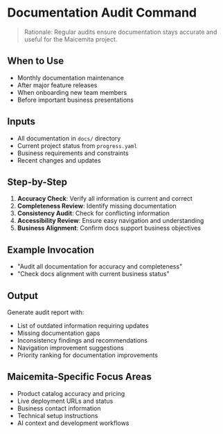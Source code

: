 # Documentation Audit Command

> Rationale: Regular audits ensure documentation stays accurate and useful for the Maicemita project.

## When to Use
- Monthly documentation maintenance
- After major feature releases
- When onboarding new team members
- Before important business presentations

## Inputs
- All documentation in `docs/` directory
- Current project status from `progress.yaml`
- Business requirements and constraints
- Recent changes and updates

## Step-by-Step
1. **Accuracy Check**: Verify all information is current and correct
2. **Completeness Review**: Identify missing documentation
3. **Consistency Audit**: Check for conflicting information
4. **Accessibility Review**: Ensure easy navigation and understanding
5. **Business Alignment**: Confirm docs support business objectives

## Example Invocation
- "Audit all documentation for accuracy and completeness"
- "Check docs alignment with current business status"

## Output
Generate audit report with:
- List of outdated information requiring updates
- Missing documentation gaps
- Inconsistency findings and recommendations
- Navigation improvement suggestions
- Priority ranking for documentation improvements

## Maicemita-Specific Focus Areas
- Product catalog accuracy and pricing
- Live deployment URLs and status
- Business contact information
- Technical setup instructions
- AI context and development workflows